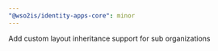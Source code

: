 ```yaml
---
"@wso2is/identity-apps-core": minor
---
```


Add custom layout inheritance support for sub organizations
